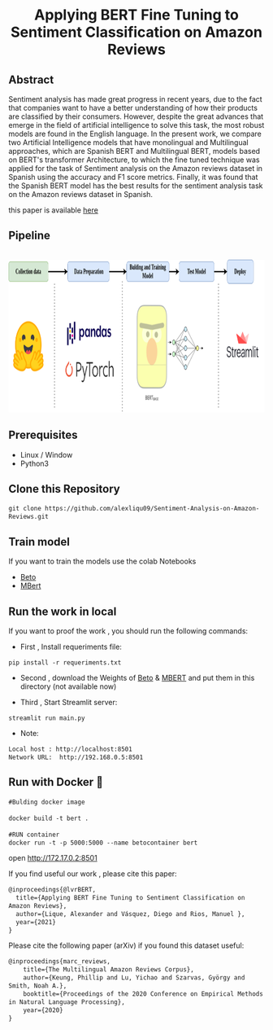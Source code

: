<h1><center><b>Applying BERT Fine Tuning to Sentiment Classification on Amazon Reviews</b></center></h1>

<h2><b>Abstract</b></h2>
<p>
Sentiment analysis has made great progress in recent years, due to the fact that companies want to have a better
understanding of how their products are classified by their consumers. However, despite the great advances that 
emerge in the field of artificial intelligence to solve this task, the most robust models are found in the English
language. In the present work, we compare two Artificial Intelligence models that have monolingual and Multilingual approaches, which are Spanish BERT and Multilingual BERT, models based on BERT's transformer Architecture, to which the fine tuned technique was applied for the task of Sentiment analysis on the Amazon reviews dataset in Spanish using the accuracy and F1 score metrics. Finally, it was found that the Spanish BERT model has the best results for the sentiment analysis task on the Amazon reviews dataset in Spanish.
</p>

this paper is available [here](https://drive.google.com/file/d/1Ynn2NR7MOCsaZdNGo7CRDZSjcTAEE-br/view?usp=sharing)

<h2><b>Pipeline</b></h2>
<p>
<center>
    <br>
    <img src="src/pipeline.png" width="750px" height="300px">
    </br>
</center>
</p>


<h2><b>Prerequisites</b></h2>

* Linux / Window
* Python3
 

<h2><b>Clone this Repository</b></h2>

```
git clone https://github.com/alexliqu09/Sentiment-Analysis-on-Amazon-Reviews.git
```

<h2><b>Train model</b></h2>

If you want to train the models use the colab Notebooks

- [Beto](Beto.ipynb)
- [MBert](MBert.ipynb)

<h2><b>Run the work in local</b></h2>

If you want to proof the work ,  you should run the following commands:

* First , Install requeriments file:

```
pip install -r requeriments.txt
```

* Second , download the Weights of [Beto]() & [MBERT]() and put them in this directory  (not available now)

* Third , Start Streamlit server:
```
streamlit run main.py
```
* Note:
```
Local host : http://localhost:8501 
Network URL:  http://192.168.0.5:8501
```

<h2><b>Run with Docker 🐋</b></h2>


```
#Bulding docker image 

docker build -t bert .

#RUN container
docker run -t -p 5000:5000 --name betocontainer bert
```
open http://172.17.0.2:8501




If you find useful our work , please cite this paper:
```
@inproceedings{@lvrBERT,
  title={Applying BERT Fine Tuning to Sentiment Classification on Amazon Reviews},
  author={Lique, Alexander and Vásquez, Diego and Rios, Manuel },
  year={2021}
}
```

Please cite the following paper (arXiv) if you found this dataset useful:
```
@inproceedings{marc_reviews,
    title={The Multilingual Amazon Reviews Corpus},
    author={Keung, Phillip and Lu, Yichao and Szarvas, György and Smith, Noah A.},
    booktitle={Proceedings of the 2020 Conference on Empirical Methods in Natural Language Processing},
    year={2020}
}
```


